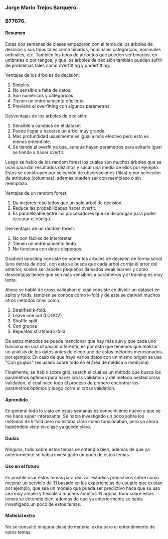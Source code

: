 ### **Jorge Mario Trejos Barquero.**
### **B77676.**

#### **Resumen**
Estas dos semanas de clases empezaron con el tema de los árboles de decisión y sus tipos tales como binarios, nominales categóricos, nominales ordinales, etc. También los tipos de atributos que pueden ser binarios, en umbrales o por rangos, y que los árboles de decisión también pueden sufrir de problemas tales como overfitting y underfitting.

Ventajas de los árboles de decisión:
1. Simples.
2. No sensible a falta de datos.
3. Son numéricos y categóricos.
4. Tienen un entrenamiento eficiente.
5. Previene el overfitting con algunos parámetros.

Desventajas de los árboles de decisión:
1. Sensible a cambios en el dataset
2. Puede llegar a hacerse un árbol muy grande.
3. Más profundidad usualmente es igual a más efectivo pero esto es menos entendible.
4. Se tiende al overfit ya que, aunque hayan parámetros para evitarlo igual se tiende a hacer overfit.

Luego se habló de los random forest los cuales son muchos árboles que se usan para dar resultados distintos y sacar una media de ellos por ejemplo. Estos se construyen por selección de observaciones (filas) o por selección de atributos (columnas), además pueden ser con reemplazo o sin reemplazo.

Ventajas de un random forest:
1. Da mejores resultados que un solo árbol de decisión.
2. Reduce las probabilidades hacer overfit.
3. Es paralelizable entre los procesadores que se dispongan para poder ejecutar el código.

Desventajas de un random forest:
1. No son fáciles de interpretar.
2. Tienen un entrenamiento lento.
3. No funciona con datos dispersos.

Gradient boosting consiste en poner los arboles de decisión de forma serial (uno detrás de otro), con esto se busca que cada árbol corrija el error del anterior, suelen ser árboles pequeños llamados weak learner y como desventajas tienen que son más sensibles a parámetros y el training es muy lento.

Ahora se habló de cross validation el cual consiste en dividir un dataset en splits y folds, también se conoce como k-fold y de este se derivan muchos otros métodos tales como:

1. Stratified k-fold.
2. Leave one out (LOOCV)
3. Shuffle split
4. Con grupos
5. Repeated stratified k-fold

De estos métodos se puede mencionar que hay más aún y que cada uno funciona en una situación diferente, es por esto que tenemos que realizar un análisis de los datos antes de elegir uno de estos métodos mencionados, por ejemplo: En caso de que haya varios datos con un mismo origen se usa "Con grupos" (es usado sobre todo en el área de médica o medicina).

Finalmente, se habló sobre grid_search el cual es un método que busca los parámetros óptimos para hacer cross validation y del método nested cross validation, el cual hace todo el proceso de primero encontrar los parámetros óptimos y luego corre el cross validation.

#### **Aprendido**
En general todo lo visto en estas semanas es conocimiento nuevo y que se me hace súper interesante. Se había investigado un poco sobre los métodos de k-fold pero no estaba claro como funcionaban, pero ya ahora habiéndolo visto en clase ya quedó claro.

#### **Dudas**
Ninguna, todo sobre estos temas se entendió bien, además de que ya anteriormente se había investigado un poco de estos temas.

#### **Uso en el futuro**
Es posible usar estos temas para realizar estudios predictivos sobre como mejorar un servicio de TI basado en las experiencias de usuario que existan por ejemplo, que sea un modelo que pueda ser predictivo hace que su uso sea muy amplio y flexible a muchos ámbitos. Ninguna, todo sobre estos temas se entendió bien, además de que ya anteriormente se había investigado un poco de estos temas.

#### **Material extra**
No se consultó ninguna clase de material extra para el entendimiento de estos temas.